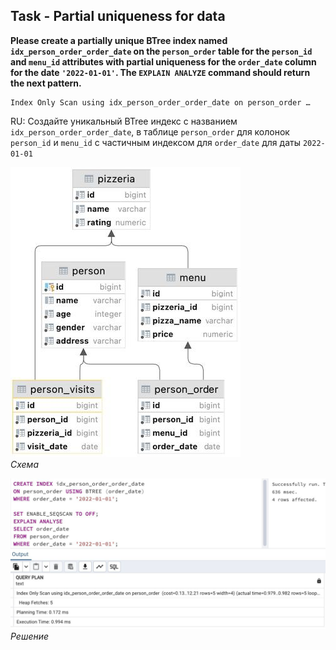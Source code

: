 ## Task - Partial uniqueness for data

**Please create a partially unique BTree index named `idx_person_order_order_date` on the `person_order` table for the `person_id` and `menu_id` attributes with partial uniqueness for the `order_date` column for the date `'2022-01-01'`.
The `EXPLAIN ANALYZE` command should return the next pattern.**

```
Index Only Scan using idx_person_order_order_date on person_order …
```

RU: Создайте уникальный BTree индекс с названием `idx_person_order_order_date`, в таблице `person_order` для колонок `person_id` и `menu_id` с частичным индексом для `order_date` для даты `2022-01-01`

![Screenshot](../screenshots/scheme.jpg "Схема")\
*Схема*

![Screenshot](../screenshots/ex05.jpg "Решение")\
*Решение*